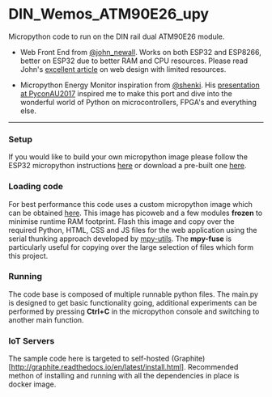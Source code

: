 # DIN_Wemos_ATM90E26_upy
Micropython code to run on the DIN rail dual ATM90E26 module.
* Web Front End from [@john_newall](https://twitter.com/john_newall).
Works on both ESP32 and ESP8266, better on ESP32 due to better RAM and CPU resources. Please read John's [excellent article](https://www.johnnewall.com/article/microcontroller-website-energy-monitor/) on web design with limited resources.

* Micropython Energy Monitor inspiration from [@shenki](https://twitter.com/shenki).
His [presentation at PyconAU2017](https://2017.pycon-au.org/schedule/presentation/69/) inspired me to make this port and dive into the wonderful world of Python on microcontrollers, FPGA's and everything else.
--------------------------
### Setup
If you would like to build your own micropython image please follow the ESP32 micropython instructions 
[here](https://github.com/micropython/micropython/blob/master/ports/esp32/README.md) or download a pre-built 
one [here](http://micropython.org/download#esp32).


### Loading code
For best performance this code uses a custom micropython image which can be obtained
[here](https://drive.google.com/file/d/0B7PX_Donnye2ZjB5cWd1X0NpOTFhQ29BT3pjdC1rYXdkRG5v/view). 
This image has picoweb and a few modules **frozen** to minimise runtime RAM footprint.
Flash this image and copy over the required Python, HTML, CSS and JS files for the web application
using the serial thunking approach developed by [mpy-utils](https://github.com/nickzoic/mpy-utils).
The **mpy-fuse** is particularly useful for copying over the large selection of files which form this project.

### Running
The code base is composed of multiple runnable python files. The main.py is designed to get basic functionality going,
 additional experiments can be performed by pressing **Ctrl+C** in the micropython console and switching to another main 
 function.
 
### IoT Servers
The sample code here is targeted to self-hosted (Graphite)[http://graphite.readthedocs.io/en/latest/install.html]. Recommended methon of installing and running with all the dependencies in place is docker image.

